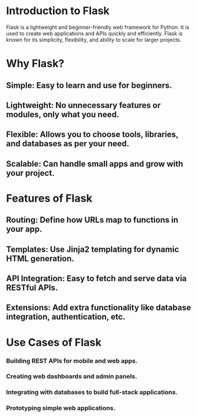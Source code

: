 # Introduction to Flask

Flask is a lightweight and beginner-friendly web framework for Python. It is used to create web applications and APIs quickly and efficiently. Flask is known for its simplicity, flexibility, and ability to scale for larger projects.

# Why Flask?

## Simple: Easy to learn and use for beginners.
## Lightweight: No unnecessary features or modules, only what you need.
## Flexible: Allows you to choose tools, libraries, and databases as per your need.
## Scalable: Can handle small apps and grow with your project.

# Features of Flask

## Routing: Define how URLs map to functions in your app.
## Templates: Use Jinja2 templating for dynamic HTML generation.
## API Integration: Easy to fetch and serve data via RESTful APIs.
## Extensions: Add extra functionality like database integration, authentication, etc.

# Use Cases of Flask

### Building REST APIs for mobile and web apps.
### Creating web dashboards and admin panels.
### Integrating with databases to build full-stack applications.
### Prototyping simple web applications.
